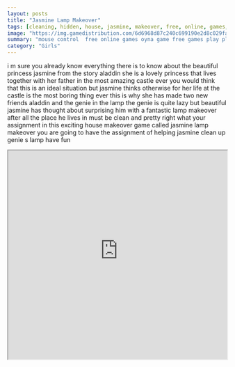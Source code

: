 ```yaml
---
layout: posts
title: "Jasmine Lamp Makeover"
tags: [cleaning, hidden, house, jasmine, makeover, free, online, games, oyna, game, free, games, play, play, games]
image: "https://img.gamedistribution.com/6d6968d87c240c699190e2d8c029fa9d.jpg"
summary: "mouse control  free online games oyna game free games play play games"
category: "Girls"
---
```


i m sure you already know everything there is to know about the beautiful princess jasmine from the story aladdin she is a lovely princess that lives together with her father in the most amazing castle ever you would think that this is an ideal situation but jasmine thinks otherwise for her life at the castle is the most boring thing ever this is why she has made two new friends aladdin and the genie in the lamp the genie is quite lazy but beautiful jasmine has thought about surprising him with a fantastic lamp makeover after all the place he lives in must be clean and pretty right what your assignment in this exciting house makeover game called jasmine lamp makeover you are going to have the assignment of helping jasmine clean up genie s lamp have fun

<iframe width="100%" height="480px;" src="https://flash.gamedistribution.com?game=6d6968d87c240c699190e2d8c029fa9d"></iframe>